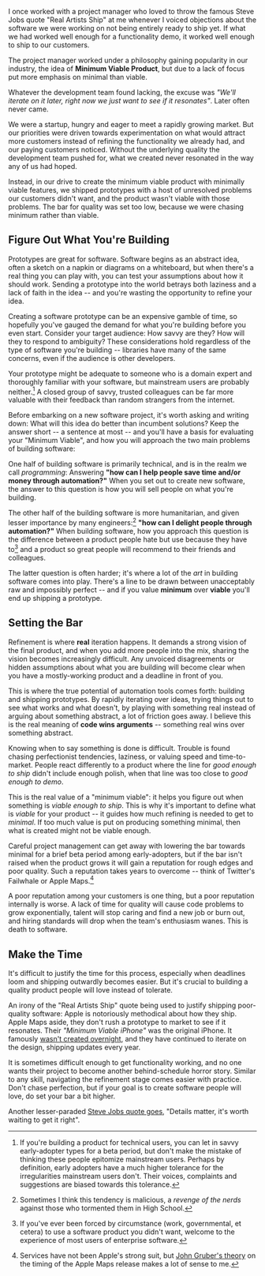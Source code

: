 
I once worked with a project manager who loved to throw the famous Steve Jobs quote "Real Artists Ship" at me whenever I voiced objections about the software we were working on not being entirely ready to ship yet.  If what we had worked well enough for a functionality demo, it worked well enough to ship to our customers.  

The project manager worked under a philosophy gaining popularity in our industry, the idea of **Minimum Viable Product**, but due to a lack of focus put more emphasis on minimal than viable.

Whatever the development team found lacking, the excuse was *"We'll iterate on it later, right now we just want to see if it resonates"*.  Later often never came.

We were a startup, hungry and eager to meet a rapidly growing market.  But our priorities were driven towards experimentation on what would attract more customers instead of refining the functionality we already had, and our paying customers noticed.  Without the underlying quality the development team pushed for, what we created never resonated in the way any of us had hoped.

Instead, in our drive to create the minimum viable product with minimally viable features, we shipped prototypes with a host of unresolved problems our customers didn't want, and the product wasn't viable with those problems.  The bar for quality was set too low, because we were chasing minimum rather than viable.

## Figure Out What You're Building

Prototypes are great for software.  Software begins as an abstract idea, often a sketch on a napkin or diagrams on a whiteboard, but when there's a real thing you can play with, you can test your assumptions about how it should work.  Sending a prototype into the world betrays both laziness and a lack of faith in the idea -- and you're wasting the opportunity to refine your idea.

Creating a software prototype can be an expensive gamble of time, so hopefully you've gauged the demand for what you're building before you even start.  Consider your target audience: How savvy are they?  How will they to respond to ambiguity?  These considerations hold regardless of the type of software you're building -- libraries have many of the same concerns, even if the audience is other developers.

Your prototype might be adequate to someone who is a domain expert and thoroughly familiar with your software, but mainstream users are probably neither.[^early-adopters]  A closed group of savvy, trusted colleagues can be far more valuable with their feedback than random strangers from the internet.

Before embarking on a new software project, it's worth asking and writing down: What will this idea do better than incumbent solutions?  Keep the answer short -- a sentence at most -- and you'll have a basis for evaluating your "Minimum Viable", and how you will approach the two main problems of building software:

One half of building software is primarily technical, and is in the realm we call *programming*: Answering **"how can I help people save time and/or money through automation?"**  When you set out to create new software, the answer to this question is how you will sell people on what you're building.

The other half of the building software is more humanitarian, and given lesser importance by many engineers:[^nerds] **"how can I delight people through automation?"**  When building software, how you approach this question is the difference between a product people hate but use because they have to[^user-customers] and a product so great people will recommend to their friends and colleagues.

The latter question is often harder; it's where a lot of the *art* in building software comes into play.  There's a line to be drawn between unacceptably raw and impossibly perfect -- and if you value **minimum** over **viable** you'll end up shipping a prototype.

[^early-adopters]: If you're building a product for technical users, you can let in savvy early-adopter types for a beta period, but don't make the mistake of thinking these people epitomize mainstream users.  Perhaps by definition, early adopters have a much higher tolerance for the irregularities mainstream users don't.  Their voices, complaints and suggestions are biased towards this tolerance.

[^nerds]: Sometimes I think this tendency is malicious, a *revenge of the nerds* against those who tormented them in High School.

[^user-customers]: If you've ever been forced by circumstance (work, governmental, et cetera) to use a software product you didn't want, welcome to the experience of most users of enterprise software.

## Setting the Bar

Refinement is where **real** iteration happens.  It demands a strong vision of the final product, and when you add more people into the mix, sharing the vision becomes increasingly difficult.  Any unvoiced disagreements or hidden assumptions about what you are building will become clear when you have a mostly-working product and a deadline in front of you.

This is where the true potential of automation tools comes forth: building and shipping prototypes.  By rapidly iterating over ideas, trying things out to see what works and what doesn't, by playing with something real instead of arguing about something abstract, a lot of friction goes away.  I believe this is the real meaning of **code wins arguments** -- something real wins over something abstract.

Knowing when to say something is done is difficult.  Trouble is found chasing perfectionist tendencies, laziness, or valuing speed and time-to-market.  People react differently to a product where the line for *good enough to ship* didn't include enough polish, when that line was too close to *good enough to demo*.

This is the real value of a "minimum viable": it helps you figure out when something is *viable enough to ship*.  This is why it's important to define what is *viable* for your product -- it guides how much refining is needed to get to *minimal*.  If too much value is put on producing something minimal, then what is created might not be viable enough.

Careful project management can get away with lowering the bar towards minimal for a brief beta period among early-adopters, but if the bar isn't raised when the product grows it will gain a reputation for rough edges and poor quality.  Such a reputation takes years to overcome -- think of Twitter's Failwhale or Apple Maps.[^apple-maps]

A poor reputation among your customers is one thing, but a poor reputation internally is worse.  A lack of time for quality will cause code problems to grow exponentially, talent will stop caring and find a new job or burn out, and hiring standards will drop when the team's enthusiasm wanes.  This is death to software.

[^apple-maps]: Services have not been Apple's strong suit, but [John Gruber's theory](http://daringfireball.net/2012/09/timing_of_apples_map_switch) on the timing of the Apple Maps release makes a lot of sense to me.

## Make the Time

It's difficult to justify the time for this process, especially when deadlines loom and shipping outwardly becomes easier.  But it's crucial to building a quality product people will love instead of tolerate.

An irony of the "Real Artists Ship" quote being used to justify shipping poor-quality software: Apple is notoriously methodical about how they ship.  Apple Maps aside, they don't rush a prototype to market to see if it resonates.  Their *"Minimum Viable iPhone"* was the original iPhone.  It famously [wasn't created overnight][behind-iphone], and they have continued to iterate on the design, shipping updates every year.

It is sometimes difficult enough to get functionality working, and no one wants their project to become another behind-schedule horror story.  Similar to any skill, navigating the refinement stage comes easier with practice.  Don't chase perfection, but if your goal is to create software people will love, do set your bar a bit higher.

Another lesser-paraded [Steve Jobs quote goes][steve-quote-2], "Details matter, it's worth waiting to get it right".

[behind-iphone]: http://www.nytimes.com/2013/10/06/magazine/and-then-steve-said-let-there-be-an-iphone.html?pagewanted=all
[steve-quote-2]: https://twitter.com/tim_cook/status/437966914170540032

